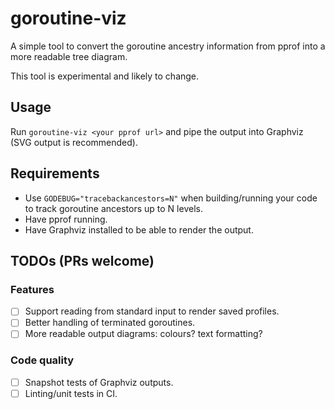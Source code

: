 # goroutine-viz

A simple tool to convert the goroutine ancestry information from pprof into a more readable tree diagram.

This tool is experimental and likely to change.

## Usage
Run `goroutine-viz <your pprof url>` and pipe the output into Graphviz (SVG output is recommended).

## Requirements
* Use `GODEBUG="tracebackancestors=N"` when building/running your code to track goroutine ancestors up to N levels.
* Have pprof running.
* Have Graphviz installed to be able to render the output.

## TODOs (PRs welcome)
### Features
- [ ] Support reading from standard input to render saved profiles.
- [ ] Better handling of terminated goroutines.
- [ ] More readable output diagrams: colours? text formatting?

### Code quality
- [ ] Snapshot tests of Graphviz outputs.
- [ ] Linting/unit tests in CI.
